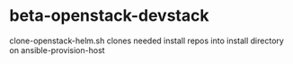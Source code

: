 # beta-openstack-devstack

clone-openstack-helm.sh clones needed install repos into install directory on ansible-provision-host

